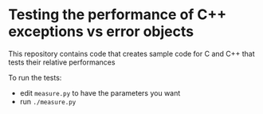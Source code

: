 # Testing the performance of C++ exceptions vs error objects

This repository contains code that creates sample code for C and C++
that tests their relative performances

To run the tests:

 - edit `measure.py` to have the parameters you want
 - run `./measure.py`
